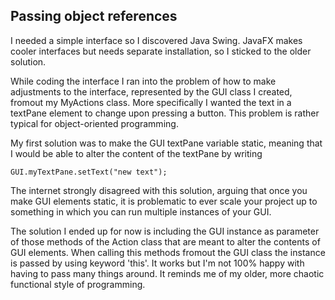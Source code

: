 ## Passing object references

I needed a simple interface so I discovered Java Swing. JavaFX makes cooler interfaces but needs separate installation, so I sticked to the older solution. 

While coding the interface I ran into the problem of how to make adjustments to the interface, represented by the GUI class I created, fromout my MyActions class. More specifically I wanted the text in a textPane element to change upon pressing a button. This problem is rather typical for object-oriented programming.

My first solution was to make the GUI textPane variable static, meaning that I would be able to alter the content of the textPane by writing

```GUI.myTextPane.setText("new text");```

The internet strongly disagreed with this solution, arguing that once you make GUI elements static, it is problematic to ever scale your project up to something in which you can run multiple instances of your GUI.

The solution I ended up for now is including the GUI instance as parameter of those methods of the Action class that are meant to alter the contents of GUI elements. When calling this methods fromout the GUI class the instance is passed by using keyword 'this'. It works but I'm not 100% happy with having to pass many things around. It reminds me of my older, more chaotic functional style of programming.